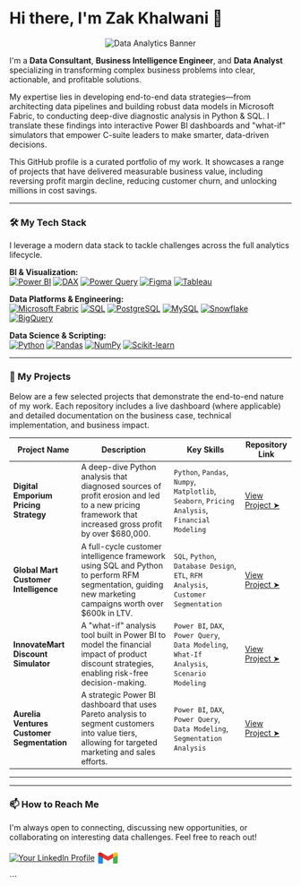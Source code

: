 # Hi there, I'm Zak Khalwani 👋

<p align="center">
  <img src="https://raw.githubusercontent.com/Mijean/Mijean/main/header.png" alt="Data Analytics Banner">
</p>
<!-- You can create your own banner at canva.com or figma.com and replace the URL above -->

I'm a **Data Consultant**, **Business Intelligence Engineer**, and **Data Analyst** specializing in transforming complex business problems into clear, actionable, and profitable solutions.

My expertise lies in developing end-to-end data strategies—from architecting data pipelines and building robust data models in Microsoft Fabric, to conducting deep-dive diagnostic analysis in Python & SQL. I translate these findings into interactive Power BI dashboards and "what-if" simulators that empower C-suite leaders to make smarter, data-driven decisions.

This GitHub profile is a curated portfolio of my work. It showcases a range of projects that have delivered measurable business value, including reversing profit margin decline, reducing customer churn, and unlocking millions in cost savings.

---

### 🛠️ My Tech Stack

I leverage a modern data stack to tackle challenges across the full analytics lifecycle.

<p align="left">
  <strong>BI & Visualization:</strong><br>
  <a href="https://www.microsoft.com/en-us/power-bi" target="_blank" rel="noreferrer"> <img src="https://img.shields.io/badge/Power BI-F2C811?style=for-the-badge&logo=powerbi&logoColor=black" alt="Power BI"></a>
  <a href="https://docs.microsoft.com/en-us/dax/" target="_blank" rel="noreferrer"> <img src="https://img.shields.io/badge/DAX-217346?style=for-the-badge&logoColor=white" alt="DAX"></a>
  <a href="https://powerquery.microsoft.com/en-us/" target="_blank" rel="noreferrer"> <img src="https://img.shields.io/badge/Power Query (M)-01B8AA?style=for-the-badge&logo=powerbi&logoColor=white" alt="Power Query"></a>
  <a href="https://www.figma.com/" target="_blank" rel="noreferrer"> <img src="https://img.shields.io/badge/Figma-F24E1E?style=for-the-badge&logo=figma&logoColor=white" alt="Figma"></a>
  <a href="https://www.tableau.com/" target="_blank" rel="noreferrer"> <img src="https://img.shields.io/badge/Tableau-E97627?style=for-the-badge&logo=tableau&logoColor=white" alt="Tableau"></a>
</p>
<p align="left">
  <strong>Data Platforms & Engineering:</strong><br>
  <a href="https://learn.microsoft.com/en-us/fabric/" target="_blank" rel="noreferrer"> <img src="https://img.shields.io/badge/Microsoft Fabric-6A00FF?style=for-the-badge&logo=microsoft&logoColor=white" alt="Microsoft Fabric"></a>
  <a href="https://www.microsoft.com/en-us/sql-server" target="_blank" rel="noreferrer"> <img src="https://img.shields.io/badge/Microsoft SQL Server-CC2927?style=for-the-badge&logo=microsoftsqlserver&logoColor=white" alt="SQL"></a>
  <a href="https://www.postgresql.org" target="_blank" rel="noreferrer"> <img src="https://img.shields.io/badge/PostgreSQL-4169E1?style=for-the-badge&logo=postgresql&logoColor=white" alt="PostgreSQL"></a>
  <a href="https://www.mysql.com/" target="_blank" rel="noreferrer"> <img src="https://img.shields.io/badge/MySQL-4479A1?style=for-the-badge&logo=mysql&logoColor=white" alt="MySQL"></a>
  <a href="https://www.snowflake.com/en/" target="_blank" rel="noreferrer"> <img src="https://img.shields.io/badge/Snowflake-29B5E8?style=for-the-badge&logo=snowflake&logoColor=white" alt="Snowflake"></a>
  <a href="https://cloud.google.com/bigquery" target="_blank" rel="noreferrer"> <img src="https://img.shields.io/badge/Google BigQuery-4285F4?style=for-the-badge&logo=googlecloud&logoColor=white" alt="BigQuery"></a>
</p>
<p align="left">
  <strong>Data Science & Scripting:</strong><br>
  <a href="https://www.python.org" target="_blank" rel="noreferrer"> <img src="https://img.shields.io/badge/Python-3776AB?style=for-the-badge&logo=python&logoColor=white" alt="Python"></a>
  <a href="https://pandas.pydata.org/" target="_blank" rel="noreferrer"> <img src="https://img.shields.io/badge/Pandas-150458?style=for-the-badge&logo=pandas&logoColor=white" alt="Pandas"></a>
  <a href="https://numpy.org/" target="_blank" rel="noreferrer"> <img src="https://img.shields.io/badge/NumPy-013243?style=for-the-badge&logo=numpy&logoColor=white" alt="NumPy"></a>
  <a href="https://scikit-learn.org/" target="_blank" rel="noreferrer"> <img src="https://img.shields.io/badge/scikit--learn-F7931E?style=for-the-badge&logo=scikitlearn&logoColor=white" alt="Scikit-learn"></a>
</p>

---

### 🚀 My Projects

Below are a few selected projects that demonstrate the end-to-end nature of my work. Each repository includes a live dashboard (where applicable) and detailed documentation on the business case, technical implementation, and business impact.

| Project Name | Description | Key Skills | Repository Link |
|--------------|-------------|------------|-----------------|
| **Digital Emporium Pricing Strategy** | A deep-dive Python analysis that diagnosed sources of profit erosion and led to a new pricing framework that increased gross profit by over $680,000. | `Python`, `Pandas`, `Numpy`, `Matplotlib`, `Seaborn`, `Pricing Analysis`, `Financial Modeling` | [View Project ➤](https://github.com/zak-khalwani/digital-emporium-pricing-strategy) |
| **Global Mart Customer Intelligence** | A full-cycle customer intelligence framework using SQL and Python to perform RFM segmentation, guiding new marketing campaigns worth over $600k in LTV. | `SQL`, `Python`, `Database Design`, `ETL`, `RFM Analysis`, `Customer Segmentation` | [View Project ➤](https://github.com/zak-khalwani/global-mart-customer-intelligence) |
| **InnovateMart Discount Simulator** | A "what-if" analysis tool built in Power BI to model the financial impact of product discount strategies, enabling risk-free decision-making. | `Power BI`, `DAX`, `Power Query`, `Data Modeling`, `What-If Analysis`, `Scenario Modeling` | [View Project ➤](https://github.com/zak-khalwani/innovatemart-discount-simulator) |
| **Aurelia Ventures Customer Segmentation** | A strategic Power BI dashboard that uses Pareto analysis to segment customers into value tiers, allowing for targeted marketing and sales efforts. | `Power BI`, `DAX`, `Power Query`, `Data Modeling`, `Segmentation Analysis` | [View Project ➤](https://github.com/zak-khalwani/aurelia-ventures-customer-segmentation-dashboard) |

---

---

### 📫 How to Reach Me

I'm always open to connecting, discussing new opportunities, or collaborating on interesting data challenges. Feel free to reach out!

<!-- 
✨ **Action for you:** Replace the placeholder URLs below with your actual LinkedIn profile URL and professional email address.
-->

<p align="left">
<a href="www.linkedin.com/in/zak-khalwani" target="blank"><img align="center" src="https://raw.githubusercontent.com/rahuldkjain/github-profile-readme-generator/main/src/images/icons/Social/linked-in-alt.svg" alt="Your LinkedIn Profile" height="30" width="40" /></a>
<a href="mailto:zak.khalwani@gmail.com" target="blank"><img align="center" src="https://raw.githubusercontent.com/rahuldkjain/github-profile-readme-generator/main/src/images/icons/Social/gmail.svg" alt="Your Email" height="30" width="40" /></a>
</p>```
